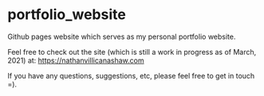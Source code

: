 # portfolio_website
Github pages website which serves as my personal portfolio website. 

Feel free to check out the site (which is still a work in progress as of March, 2021) at: https://nathanvillicanashaw.com

If you have any questions, suggestions, etc, please feel free to get in touch =).

